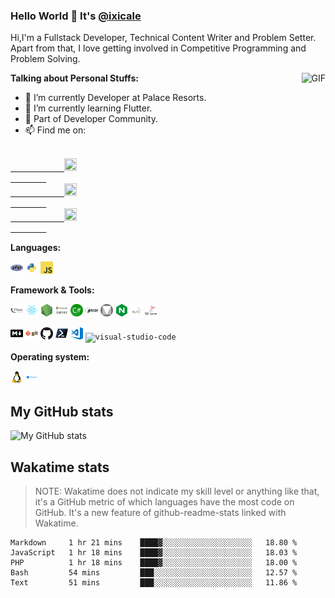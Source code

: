 <!--
**ixicale/ixicale** is a ✨ _special_ ✨ repository because its `README.md` (this file) appears on your GitHub profile.

Here are some ideas to get you started:

- 🔭 I’m currently working on ...
- 🌱 I’m currently learning ...
- 👯 I’m looking to collaborate on ...
- 🤔 I’m looking for help with ...
- 💬 Ask me about ...
- 📫 How to reach me: ...
- 😄 Pronouns: ...
- ⚡ Fun fact: ...

-->

### Hello World 👋 It's [@ixicale](https://in.linkedin.com/in/ixicale)

Hi,I'm a Fullstack Developer, Technical Content Writer and Problem Setter. Apart from that, I love getting involved in Competitive Programming and Problem Solving.

<img align="right" height="365" alt="GIF" src="https://media.giphy.com/media/USV0ym3bVWQJJmNu3N/giphy.gif" />

**Talking about Personal Stuffs:**

-   🔭 I’m currently Developer at Palace Resorts.
-   🌱 I’m currently learning Flutter.
-   👯 Part of Developer Community.
-   📫 Find me on:

<p>
    <!-- <a href="https://ixicale.github.io/" target="_blank" rel="noopener noreferrer">
        <code>
            <img
                class="text-red" height="20" width="20"
                src="https://raw.githubusercontent.com/iconic/open-iconic/master/svg/globe.svg"
            />
        </code>
    </a> -->
    <a href="https://linkedin.com/in/ixicale">
        <code>
            <img
                class="text-red" height="20" width="20"
                src="https://cdn.jsdelivr.net/npm/simple-icons@v3/icons/linkedin.svg"
            />
        </code>
    </a>
    <a href="mailto:ixicaleescalante@gmail.com" >
        <code>
            <img
                class="text-red" height="20" width="20"
                src="https://cdn.jsdelivr.net/npm/simple-icons@v4/icons/gmail.svg"
            />
        </code>
    </a>
    <a href="https://wakatime.com/@ixicale" >
        <code>
            <img
                class="text-red" height="20" width="20"
                src="https://wakatime.com/static/img/wakatime.svg"
            />
        </code>
    </a>
    
</p>

**Languages:**

<code><img height="20" width="20" alt="php" src="https://raw.githubusercontent.com/github/explore/master/topics/php/php.png" /></code>
<code><img height="20" width="20" alt="python" src="https://raw.githubusercontent.com/github/explore/master/topics/python/python.png" /></code>
<code><img height="20" width="20" alt="javascript" src="https://raw.githubusercontent.com/github/explore/master/topics/javascript/javascript.png" /></code>

**Framework & Tools:**

<code><img height="20" width="20" alt="flask" src="https://raw.githubusercontent.com/github/explore/master/topics/flask/flask.png" /></code>
<code><img height="20" width="20" alt="react" src="https://raw.githubusercontent.com/github/explore/master/topics/react/react.png" /></code>
<code><img height="20" width="20" alt="nodejs" src="https://raw.githubusercontent.com/github/explore/master/topics/nodejs/nodejs.png" /></code>
<code><img height="20" width="20" alt="aspnet" src="https://raw.githubusercontent.com/github/explore/master/topics/aspnet/aspnet.png" /></code>
<code><img height="20" width="20" alt="csharp" src="https://raw.githubusercontent.com/github/explore/master/topics/csharp/csharp.png" /></code>
<code><img height="20" width="20" alt="bash" src="https://raw.githubusercontent.com/github/explore/master/topics/bash/bash.png" /></code>
<code><img height="20" width="20" alt="material-design" src="https://raw.githubusercontent.com/github/explore/master/topics/material-design/material-design.png" /></code>
<code><img height="20" width="20" alt="nginx" src="https://raw.githubusercontent.com/github/explore/master/topics/nginx/nginx.png" /></code>
<code><img height="20" width="20" alt="mysql" src="https://raw.githubusercontent.com/github/explore/master/topics/mysql/mysql.png" /></code>
<code><img height="20" width="20" alt="sql-server" src="https://raw.githubusercontent.com/github/explore/master/topics/sql-server/sql-server.png" /></code>

<code><img height="20" width="20" alt="markdown" src="https://raw.githubusercontent.com/github/explore/master/topics/markdown/markdown.png" /></code>
<code><img height="20" width="20" alt="git" src="https://raw.githubusercontent.com/github/explore/master/topics/git/git.png" /></code>
<code><img height="20" width="20" alt="github" src="https://raw.githubusercontent.com/github/explore/master/topics/github/github.png" /></code>
<code><img height="20" width="20" alt="powershell" src="https://raw.githubusercontent.com/github/explore/master/topics/powershell/powershell.png" /></code>
<code><img height="20" width="20" alt="visual-studio-code" src="https://raw.githubusercontent.com/github/explore/master/topics/visual-studio-code/visual-studio-code.png" /></code>
<code><img height="20" width="20" alt="visual-studio-code" src="https://dbeaver.io/wp-content/uploads/2015/09/beaver-head.png" /></code>


**Operating system:**

<code><img height="20" width="20" alt="linux" src="https://raw.githubusercontent.com/github/explore/master/topics/linux/linux.png" /></code>
<code><img height="20" width="20" alt="linux" src="https://raw.githubusercontent.com/github/explore/master/topics/windows/windows.png" /></code>

## My GitHub stats

![My GitHub stats](https://github-readme-stats.vercel.app/api?username=ixicale&show_icons=true&count_private=true&include_all_commits=true&hide_border=true)

## Wakatime stats

> NOTE: Wakatime does not indicate my skill level or anything like that, it's a GitHub metric of which languages have the most code on GitHub. It's a new feature of github-readme-stats linked with Wakatime.

<!--START_SECTION:waka-->
```text
Markdown     1 hr 21 mins    ████▓░░░░░░░░░░░░░░░░░░░░   18.80 % 
JavaScript   1 hr 18 mins    ████▓░░░░░░░░░░░░░░░░░░░░   18.03 % 
PHP          1 hr 18 mins    ████▓░░░░░░░░░░░░░░░░░░░░   18.00 % 
Bash         54 mins         ███░░░░░░░░░░░░░░░░░░░░░░   12.57 % 
Text         51 mins         ███░░░░░░░░░░░░░░░░░░░░░░   11.86 % 
```
<!--END_SECTION:waka-->
